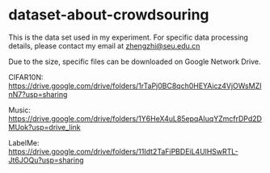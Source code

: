 # dataset-about-crowdsouring
This is the data set used in my experiment. For specific data processing details, please contact my email at zhengzhi@seu.edu.cn

Due to the size, specific files can be downloaded on Google Network Drive.

CIFAR10N:  
https://drive.google.com/drive/folders/1rTaPj0BC8qch0HEYAicz4VjOWsMZInN7?usp=sharing

Music:
https://drive.google.com/drive/folders/1Y6HeX4uL85epqAIuqYZmcfrDPd2DMUok?usp=drive_link

LabelMe:
https://drive.google.com/drive/folders/11Idt2TaFiPBDEiL4UlHSwRTL-Jt6JOQu?usp=sharing
